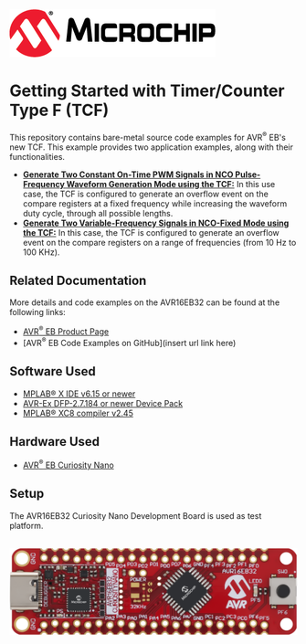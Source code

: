 [![MCHP](./images/microchip.png)](https://www.microchip.com)

# Getting Started with Timer/Counter Type F (TCF)

This repository contains bare-metal source code examples for AVR<sup>®</sup> EB's new TCF. This example provides two application examples, along with their functionalities.

 * [<strong>Generate Two Constant On-Time PWM Signals in NCO Pulse-Frequency Waveform Generation Mode using the TCF:</strong>](./NCO-Pulse-Length-Demo) In this use case, the TCF is configured to generate an overflow event on the compare registers at a fixed frequency while increasing the waveform duty cycle, through all possible lengths.
  * [<strong>Generate Two Variable-Frequency Signals in NCO-Fixed Mode using the TCF:</strong>](./NCO-Fixed-Duty-Cycle-Demo) In this case, the TCF is configured to generate an overflow event on the compare registers on a range of frequencies (from 10 Hz to 100 KHz).
 

## Related Documentation
More details and code examples on the AVR16EB32 can be found at the following links:
- [AVR<sup>®</sup> EB Product Page](https://www.microchip.com/en-us/product/AVR16EB32)
- [AVR<sup>®</sup> EB Code Examples on GitHub](insert url link here)

## Software Used
- [MPLAB® X IDE v6.15 or newer](https://www.microchip.com/en-us/tools-resources/develop/mplab-x-ide)
- [AVR-Ex DFP-2.7.184 or newer Device Pack](https://packs.download.microchip.com/)
- [MPLAB® XC8 compiler v2.45](https://www.microchip.com/en-us/tools-resources/develop/mplab-xc-compilers/downloads-documentation#XC8)

## Hardware Used
- [AVR<sup>®</sup> EB Curiosity Nano](https://www.microchip.com/en-us/product/AVR16EB32)

## Setup
The AVR16EB32 Curiosity Nano Development Board is used as test platform.

<br><img src="images/AVR16EB32_Cnano_Board.png">